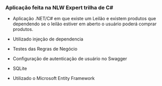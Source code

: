 ### Aplicação feita na NLW Expert trilha de C#

- Aplicação .NET/C# em que existe um Leilão e existem produtos que dependendo se o leilão estiver em aberto o usuário poderá comprar produtos.

- Utilizado injeção de dependencia
- Testes das Regras de Negócio
- Configuração de autenticação de usuário no Swagger
- SQLite
- Utilizado o Microsoft Entity Framework
